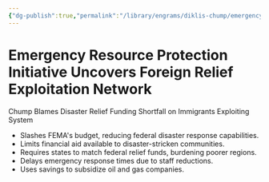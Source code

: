 ```yaml
---
{"dg-publish":true,"permalink":"/library/engrams/diklis-chump/emergency-resource-protection-initiative-uncovers-foreign-relief-exploitation-network/","tags":["DC/DOGE","DC/AS3"]}
---
```


# Emergency Resource Protection Initiative Uncovers Foreign Relief Exploitation Network
Chump Blames Disaster Relief Funding Shortfall on Immigrants Exploiting System
- Slashes FEMA's budget, reducing federal disaster response capabilities.  
- Limits financial aid available to disaster-stricken communities.  
- Requires states to match federal relief funds, burdening poorer regions.  
- Delays emergency response times due to staff reductions.  
- Uses savings to subsidize oil and gas companies.
